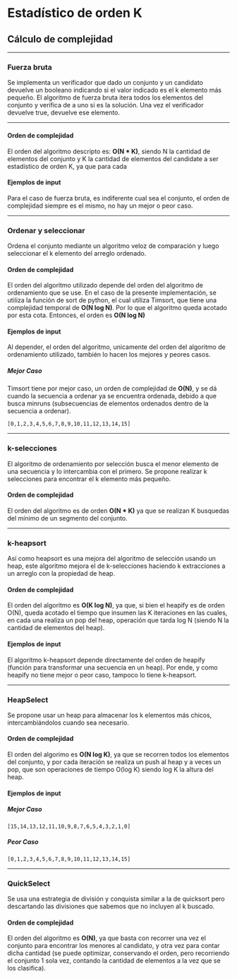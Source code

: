 # Estadístico de orden K

## Cálculo de complejidad

---

### Fuerza bruta

Se implementa un verificador que dado un conjunto y un candidato devuelve un booleano indicando si el valor indicado es el k elemento más pequeño. El algoritmo de fuerza bruta itera todos los elementos del conjunto y verifica de a uno si es la solución. Una vez el verificador devuelve true, devuelve ese elemento.

---

#### Orden de complejidad
El orden del algoritmo descripto es: **O(N * K)**, siendo N la cantidad de elementos del conjunto y K la cantidad de elementos del candidate a ser estadístico de orden K, ya que para cada

#### Ejemplos de input
Para el caso de fuerza bruta, es indiferente cual sea el conjunto, el orden de complejidad siempre es el mismo, no hay un mejor o peor caso.

---

### Ordenar y seleccionar

Ordena el conjunto mediante un algoritmo veloz de comparación y luego seleccionar el k elemento del arreglo ordenado.

#### Orden de complejidad
El orden del algoritmo utilizado depende del orden del algoritmo de ordenamiento que se use.
En el caso de la presente implementación, se utiliza la función de sort de python, el cual utiliza Timsort, que tiene una complejidad temporal de **O(N log N)**.
Por lo que el algoritmo queda acotado por esta cota. Entonces, el orden es **O(N log N)**

#### Ejemplos de input
Al depender, el orden del algoritmo, unicamente del orden del algoritmo de ordenamiento utilizado, también lo hacen los mejores y peores casos.

##### Mejor Caso
Timsort tiene por mejor caso, un orden de complejidad de **O(N)**, y se dá cuando la secuencia a ordenar ya se encuentra ordenada, debido a que busca minruns (subsecuencias de elementos ordenados dentro de la secuencia a ordenar).
  ```
  [0,1,2,3,4,5,6,7,8,9,10,11,12,13,14,15]
  ```

---

### k-selecciones

El algoritmo de ordenamiento por selección busca el menor elemento de una secuencia y lo intercambia con el primero. Se propone realizar k selecciones para encontrar el k elemento más pequeño.

#### Orden de complejidad
El orden del algoritmo es de orden **O(N * K)** ya que se realizan K busquedas del mínimo de un segmento del conjunto.

---

### k-heapsort

Así como heapsort es una mejora del algoritmo de selección usando un heap, este algoritmo mejora el de k-selecciones haciendo k extracciones a un arreglo con la propiedad de heap.

#### Orden de complejidad
El orden del algoritmo es **O(K log N)**, ya que, si bien el heapify es de orden O(N), queda acotado el tiempo que insumen las K iteraciones en las cuales, en cada una realiza un pop del heap, operación que tarda log N (siendo N la cantidad de elementos del heap).

#### Ejemplos de input
El algoritmo k-heapsort depende directamente del orden de heapify (función para transformar una secuencia en un heap). Por ende, y como heapify no tiene mejor o peor caso, tampoco lo tiene k-heapsort.

---

### HeapSelect

Se propone usar un heap para almacenar los k elementos más chicos, intercambiándolos cuando sea necesario.

#### Orden de complejidad
El orden del algorimo es **O(N log K)**, ya que se recorren todos los elementos del conjunto, y por cada iteración se realiza un push al heap y a veces un pop, que son operaciones de tiempo O(log K) siendo log K la altura del heap. 

#### Ejemplos de input

##### Mejor Caso
```
[15,14,13,12,11,10,9,8,7,6,5,4,3,2,1,0]
  ```
##### Peor Caso
```
[0,1,2,3,4,5,6,7,8,9,10,11,12,13,14,15]
  ```

---

### QuickSelect

Se usa una estrategia de división y conquista similar a la de quicksort pero descartando las divisiones que sabemos que no incluyen al k buscado.

#### Orden de complejidad
El orden del algoritmo es **O(N)**, ya que basta con recorrer una vez el conjunto para encontrar los menores al candidato, y otra vez para contar dicha cantidad (se puede optimizar, conservando el orden, pero recorriendo el conjunto 1 sola vez, contando la cantidad de elementos a la vez que se los clasifica).
